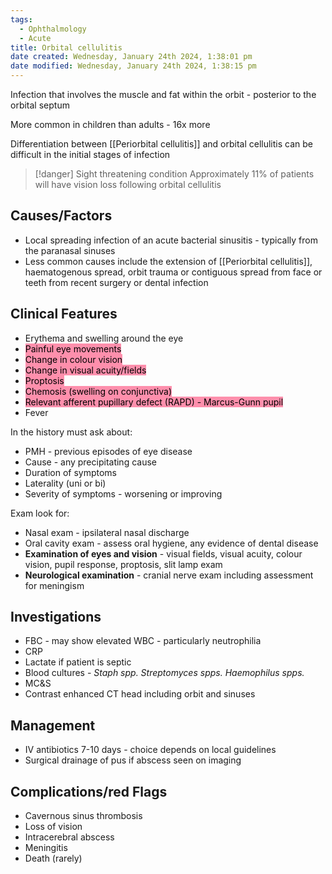```yaml
---
tags:
  - Ophthalmology
  - Acute
title: Orbital cellulitis
date created: Wednesday, January 24th 2024, 1:38:01 pm
date modified: Wednesday, January 24th 2024, 1:38:15 pm
---
```

Infection that involves the muscle and fat within the orbit - posterior to the orbital septum

More common in children than adults - 16x more

Differentiation between [[Periorbital cellulitis]] and orbital cellulitis can be difficult in the initial stages of infection

> [!danger] Sight threatening condition
> Approximately 11% of patients will have vision loss following orbital cellulitis 


## Causes/Factors

- Local spreading infection of an acute bacterial sinusitis - typically from the paranasal sinuses
- Less common causes include the extension of [[Periorbital cellulitis]], haematogenous spread, orbit trauma or contiguous spread from face or teeth from recent surgery or dental infection

## Clinical Features

- Erythema and swelling around the eye
- <mark style="background: #FF5582A6;">Painful eye movements</mark>
- <mark style="background: #FF5582A6;">Change in colour vision</mark>
- <mark style="background: #FF5582A6;">Change in visual acuity/fields</mark>
- <mark style="background: #FF5582A6;">Proptosis</mark>
- <mark style="background: #FF5582A6;">Chemosis (swelling on conjunctiva)</mark>
- <mark style="background: #FF5582A6;">Relevant afferent pupillary defect (RAPD) - Marcus-Gunn pupil</mark>
- Fever

In the history must ask about: 
- PMH - previous episodes of eye disease
- Cause - any precipitating cause
- Duration of symptoms
- Laterality (uni or bi)
- Severity of symptoms - worsening or improving

Exam look for:
- Nasal exam - ipsilateral nasal discharge
- Oral cavity exam - assess oral hygiene, any evidence of dental disease
- **Examination of eyes and vision** - visual fields, visual acuity, colour vision, pupil response, proptosis, slit lamp exam
- **Neurological examination** - cranial nerve exam including assessment for meningism 

## Investigations

- FBC - may show elevated WBC - particularly neutrophilia
- CRP
- Lactate if patient is septic
- Blood cultures - *Staph spp. Streptomyces spps. Haemophilus spps.*
- MC&S
- Contrast enhanced CT head including orbit and sinuses 

## Management

- IV antibiotics 7-10 days - choice depends on local guidelines
- Surgical drainage of pus if abscess seen on imaging 

## Complications/red Flags

- Cavernous sinus thrombosis
- Loss of vision
- Intracerebral abscess
- Meningitis 
- Death (rarely) 